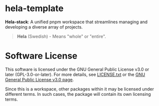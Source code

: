 # hela-template

**Hela-stack**: A unified pnpm workspace that streamlines managing and developing a diverse array of projects.

> **Hela** (Swedish) - Means "whole" or "entire".


# Software License

This software is licensed under the GNU General Public License v3.0 or later (GPL-3.0-or-later). For more details, see [LICENSE.txt](./LICENSE.txt) or the [GNU General Public License v3.0 page](https://www.gnu.org/licenses/gpl-3.0-standalone.html).

Since this is a workspace, other packages within it may be licensed under different terms. In such cases, the package will contain its own licensing terms.
